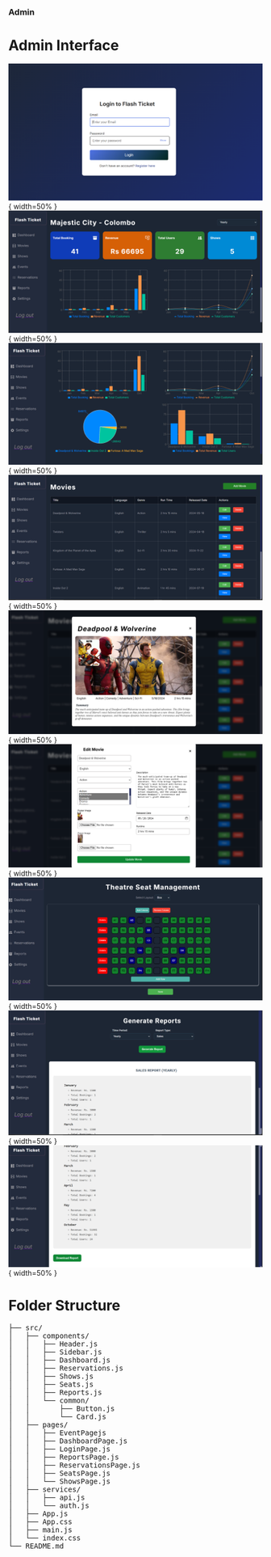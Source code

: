 ### Admin

# Admin Interface

![alt text](/public/images/image1.png){ width=50% }
![alt text](/public/images/image.png){ width=50% }
![alt text](/public/images/image-1.png){ width=50% }
![alt text](/public/images/image-2.png){ width=50% }
![alt text](/public/images/image-3.png){ width=50% }
![alt text](/public/images/image-4.png){ width=50% }
![alt text](/public/images/image-5.png){ width=50% }
![alt text](/public/images/image-6.png){ width=50% }
![alt text](/public/images/image-7.png){ width=50% }

# Folder Structure

<pre>
├── src/
│   ├── components/
│   │   ├── Header.js
│   │   ├── Sidebar.js
│   │   ├── Dashboard.js
│   │   ├── Reservations.js
│   │   ├── Shows.js
│   │   ├── Seats.js
│   │   ├── Reports.js
│   │   └── common/
│   │       ├── Button.js
│   │       └── Card.js
│   ├── pages/
│   │   ├── EventPagejs
│   │   ├── DashboardPage.js
│   │   ├── LoginPage.js
│   │   ├── ReportsPage.js
│   │   ├── ReservationsPage.js
│   │   ├── SeatsPage.js
│   │   └── ShowsPage.js
│   ├── services/
│   │   ├── api.js
│   │   └── auth.js
│   ├── App.js
│   ├── App.css
│   ├── main.js
│   └── index.css
└── README.md

</pre>
